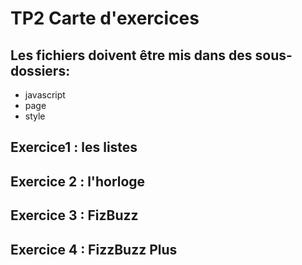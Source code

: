 # TP2 Carte d'exercices
## Les fichiers doivent être mis dans des sous-dossiers:
* javascript
* page
* style
## Exercice1 : les listes
## Exercice 2 : l'horloge
## Exercice 3 : FizBuzz
## Exercice 4 : FizzBuzz Plus
